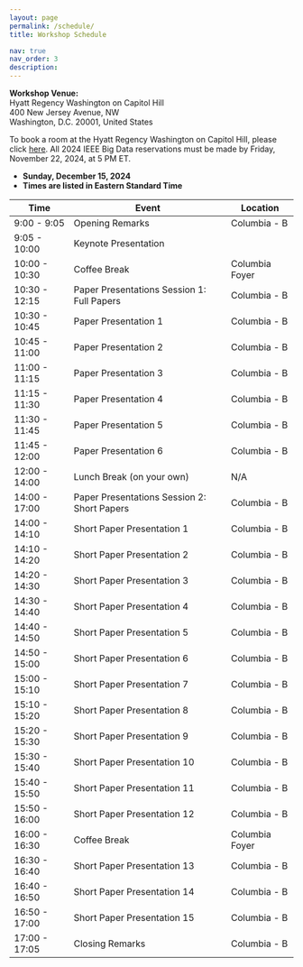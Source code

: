 ```yaml
---
layout: page
permalink: /schedule/
title: Workshop Schedule

nav: true
nav_order: 3
description: 
---
```



**Workshop Venue:**  
Hyatt Regency Washington on Capitol Hill  
400 New Jersey Avenue, NW  
Washington, D.C. 20001, United States  

To book a room at the Hyatt Regency Washington on Capitol Hill, please click [here](https://www.hyatt.com/en-US/group-booking/WASRW/G-IE24). All 2024 IEEE Big Data reservations must be made by Friday, November 22, 2024, at 5 PM ET.

- **Sunday, December 15, 2024**
- **Times are listed in Eastern Standard Time**

| Time           | Event                                                               | Location                       |
|----------------|---------------------------------------------------------------------|--------------------------------|
| 9:00 - 9:05    | Opening Remarks                                                     | Columbia - B                   |
| 9:05 - 10:00    | Keynote Presentation                   |
| 10:00 - 10:30  | Coffee Break                                                        | Columbia Foyer                 |
| 10:30 - 12:15  | Paper Presentations Session 1: Full Papers                         | Columbia - B                   |
| 10:30 - 10:45  | Paper Presentation 1                                                | Columbia - B                   |
| 10:45 - 11:00  | Paper Presentation 2                                                | Columbia - B                   |
| 11:00 - 11:15  | Paper Presentation 3                                                | Columbia - B                   |
| 11:15 - 11:30  | Paper Presentation 4                                                | Columbia - B                   |
| 11:30 - 11:45  | Paper Presentation 5                                                | Columbia - B                   |
| 11:45 - 12:00  | Paper Presentation 6                                                | Columbia - B                   |
| 12:00 - 14:00  | Lunch Break (on your own)                                           | N/A                            |
| 14:00 - 17:00  | Paper Presentations Session 2: Short Papers                    | Columbia - B                   |
| 14:00 - 14:10  | Short Paper Presentation 1                                          | Columbia - B                   |
| 14:10 - 14:20  | Short Paper Presentation 2                                          | Columbia - B                   |
| 14:20 - 14:30  | Short Paper Presentation 3                                          | Columbia - B                   |
| 14:30 - 14:40  | Short Paper Presentation 4                                          | Columbia - B                   |
| 14:40 - 14:50  | Short Paper Presentation 5                                          | Columbia - B                   |
| 14:50 - 15:00  | Short Paper Presentation 6                                          | Columbia - B                   |
| 15:00 - 15:10  | Short Paper Presentation 7                                          | Columbia - B                   |
| 15:10 - 15:20  | Short Paper Presentation 8                                          | Columbia - B                   |
| 15:20 - 15:30  | Short Paper Presentation 9                                          | Columbia - B                   |
| 15:30 - 15:40  | Short Paper Presentation 10                                          | Columbia - B                   |
| 15:40 - 15:50  | Short Paper Presentation 11                                          | Columbia - B                   |
| 15:50 - 16:00  | Short Paper Presentation 12                                          | Columbia - B                   |
| 16:00 - 16:30  | Coffee Break                                                        | Columbia Foyer                 |
| 16:30 - 16:40  | Short Paper Presentation 13                                          | Columbia - B                   |
| 16:40 - 16:50  | Short Paper Presentation 14                                          | Columbia - B                   |
| 16:50 - 17:00  | Short Paper Presentation 15                                          | Columbia - B                   |
| 17:00 - 17:05  | Closing Remarks                                                     | Columbia - B                   |
